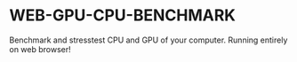 # WEB-GPU-CPU-BENCHMARK
Benchmark and stresstest CPU and GPU of your computer. Running entirely on web browser!
